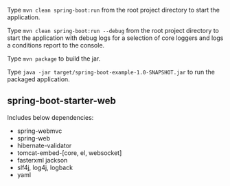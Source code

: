 Type `mvn clean spring-boot:run` from the root project directory to start the application.

Type `mvn clean spring-boot:run --debug` from the root project directory to start the application with debug logs for a selection of core loggers and logs a conditions report to the console.

Type `mvn package` to build the jar.

Type `java -jar target/spring-boot-example-1.0-SNAPSHOT.jar` to run the packaged application.

## spring-boot-starter-web

Includes below dependencies:

- spring-webmvc
- spring-web
- hibernate-validator
- tomcat-embed-[core, el, websocket]
- fasterxml jackson
- slf4j, log4j, logback
- yaml